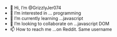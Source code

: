 - 👋 Hi, I’m @GrizzlyJer074
- 👀 I’m interested in ... programming
- 🌱 I’m currently learning ...javascript
- 💞️ I’m looking to collaborate on ...javascript DOM 
- 📫 How to reach me ...on Reddit. Same username

<!---
GrizzlyJer074/GrizzlyJer074 is a ✨ special ✨ repository because its `README.md` (this file) appears on your GitHub profile.
You can click the Preview link to take a look at your changes.
--->
